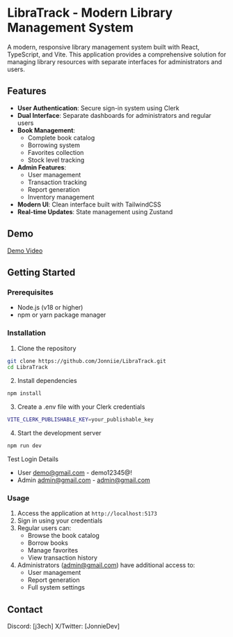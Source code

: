 # LibraTrack - Modern Library Management System

A modern, responsive library management system built with React, TypeScript, and Vite. This application provides a comprehensive solution for managing library resources with separate interfaces for administrators and users.

## Features

- **User Authentication**: Secure sign-in system using Clerk
- **Dual Interface**: Separate dashboards for administrators and regular users
- **Book Management**:
  - Complete book catalog
  - Borrowing system
  - Favorites collection
  - Stock level tracking
- **Admin Features**:
  - User management
  - Transaction tracking
  - Report generation
  - Inventory management
- **Modern UI**: Clean interface built with TailwindCSS
- **Real-time Updates**: State management using Zustand

## Demo

[Demo Video](link-to-your-demo-video)

## Getting Started

### Prerequisites

- Node.js (v18 or higher)
- npm or yarn package manager

### Installation

1. Clone the repository

```bash
git clone https://github.com/Jonniie/LibraTrack.git
cd LibraTrack
```

2. Install dependencies

```bash
npm install
```

3. Create a .env file with your Clerk credentials

```bash
VITE_CLERK_PUBLISHABLE_KEY=your_publishable_key
```

4. Start the development server

```bash
npm run dev
```

Test Login Details

- User
  demo@gmail.com - demo12345@!
- Admin
  admin@gmail.com - admin@gmail.com

### Usage

1. Access the application at `http://localhost:5173`
2. Sign in using your credentials
3. Regular users can:
   - Browse the book catalog
   - Borrow books
   - Manage favorites
   - View transaction history
4. Administrators (admin@gmail.com) have additional access to:
   - User management
   - Report generation
   - Full system settings

## Contact

Discord: [j3ech]
X/Twitter: [JonnieDev]
